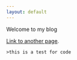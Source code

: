 ```yaml
---
layout: default
---
```


Welcome to my blog

[Link to another page](cayman/another-page).

```
>this is a test for code
```
